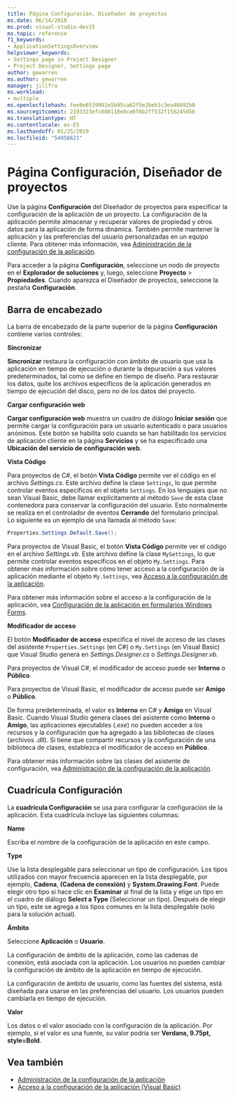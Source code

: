 ```yaml
---
title: Página Configuración, Diseñador de proyectos
ms.date: 06/14/2018
ms.prod: visual-studio-dev15
ms.topic: reference
f1_keywords:
- ApplicationSettingsOverview
helpviewer_keywords:
- Settings page in Project Designer
- Project Designer, Settings page
author: gewarren
ms.author: gewarren
manager: jillfra
ms.workload:
- multiple
ms.openlocfilehash: fee0e6539901e5b95ca62f5e2beb1c3ea48692b0
ms.sourcegitcommit: 2193323efc608118e0ce6f6b2ff532f158245d56
ms.translationtype: HT
ms.contentlocale: es-ES
ms.lasthandoff: 01/25/2019
ms.locfileid: "54958621"
---
```

# <a name="settings-page-project-designer"></a>Página Configuración, Diseñador de proyectos

Use la página **Configuración** del Diseñador de proyectos para especificar la configuración de la aplicación de un proyecto. La configuración de la aplicación permite almacenar y recuperar valores de propiedad y otros datos para la aplicación de forma dinámica. También permite mantener la aplicación y las preferencias del usuario personalizadas en un equipo cliente. Para obtener más información, vea [Administración de la configuración de la aplicación](../managing-application-settings-dotnet.md).

Para acceder a la página **Configuración**, seleccione un nodo de proyecto en el **Explorador de soluciones** y, luego, seleccione **Proyecto** > **Propiedades**. Cuando aparezca el Diseñador de proyectos, seleccione la pestaña **Configuración**.

## <a name="header-bar"></a>Barra de encabezado

La barra de encabezado de la parte superior de la página **Configuración** contiene varios controles:

**Sincronizar**

**Sincronizar** restaura la configuración con ámbito de usuario que usa la aplicación en tiempo de ejecución o durante la depuración a sus valores predeterminados, tal como se define en tiempo de diseño. Para restaurar los datos, quite los archivos específicos de la aplicación generados en tiempo de ejecución del disco, pero no de los datos del proyecto.

**Cargar configuración web**

**Cargar configuración web** muestra un cuadro de diálogo **Iniciar sesión** que permite cargar la configuración para un usuario autenticado o para usuarios anónimos. Este botón se habilita solo cuando se han habilitado los servicios de aplicación cliente en la página **Servicios** y se ha especificado una **Ubicación del servicio de configuración web**.

**Vista Código**

Para proyectos de C#, el botón **Vista Código** permite ver el código en el archivo *Settings.cs*. Este archivo define la clase `Settings`, lo que permite controlar eventos específicos en el objeto `Settings`. En los lenguajes que no sean Visual Basic, debe llamar explícitamente al método `Save` de esta clase contenedora para conservar la configuración del usuario. Esto normalmente se realiza en el controlador de eventos **Cerrando** del formulario principal. Lo siguiente es un ejemplo de una llamada al método `Save`:

```csharp
Properties.Settings.Default.Save();
```

Para proyectos de Visual Basic, el botón **Vista Código** permite ver el código en el archivo *Settings.vb*. Este archivo define la clase `MySettings`, lo que permite controlar eventos específicos en el objeto `My.Settings`. Para obtener más información sobre cómo tener acceso a la configuración de la aplicación mediante el objeto `My.Settings`, vea [Acceso a la configuración de la aplicación](/dotnet/visual-basic/developing-apps/programming/app-settings/accessing-application-settings).

Para obtener más información sobre el acceso a la configuración de la aplicación, vea [Configuración de la aplicación en formularios Windows Forms](/dotnet/framework/winforms/advanced/application-settings-for-windows-forms).

**Modificador de acceso**

El botón **Modificador de acceso** especifica el nivel de acceso de las clases del asistente `Properties.Settings` (en C#) o `My.Settings` (en Visual Basic) que Visual Studio genera en *Settings.Designer.cs* o *Settings.Designer.vb*.

Para proyectos de Visual C#, el modificador de acceso puede ser **Interno** o **Público**.

Para proyectos de Visual Basic, el modificador de acceso puede ser **Amigo** o **Público**.

De forma predeterminada, el valor es **Interno** en C# y **Amigo** en Visual Basic. Cuando Visual Studio genera clases del asistente como **Interno** o **Amigo**, las aplicaciones ejecutables (*.exe*) no pueden acceder a los recursos y la configuración que ha agregado a las bibliotecas de clases (archivos *.dll*). Si tiene que compartir recursos y la configuración de una biblioteca de clases, establezca el modificador de acceso en **Público**.

Para obtener más información sobre las clases del asistente de configuración, vea [Administración de la configuración de la aplicación](../managing-application-settings-dotnet.md).

## <a name="settings-grid"></a>Cuadrícula Configuración

La **cuadrícula Configuración** se usa para configurar la configuración de la aplicación. Esta cuadrícula incluye las siguientes columnas:

**Name**

Escriba el nombre de la configuración de la aplicación en este campo.

**Type**

Use la lista desplegable para seleccionar un tipo de configuración. Los tipos utilizados con mayor frecuencia aparecen en la lista desplegable, por ejemplo, **Cadena**, **(Cadena de conexión)** y **System.Drawing.Font**. Puede elegir otro tipo si hace clic en **Examinar** al final de la lista y elige un tipo en el cuadro de diálogo **Select a Type** (Seleccionar un tipo). Después de elegir un tipo, este se agrega a los tipos comunes en la lista desplegable (solo para la solución actual).

**Ámbito**

Seleccione **Aplicación** o **Usuario**.

La configuración de ámbito de la aplicación, como las cadenas de conexión, está asociada con la aplicación. Los usuarios no pueden cambiar la configuración de ámbito de la aplicación en tiempo de ejecución.

La configuración de ámbito de usuario, como las fuentes del sistema, está diseñada para usarse en las preferencias del usuario. Los usuarios pueden cambiarla en tiempo de ejecución.

**Valor**

Los datos o el valor asociado con la configuración de la aplicación. Por ejemplo, si el valor es una fuente, su valor podría ser **Verdana, 9.75pt, style=Bold**.

## <a name="see-also"></a>Vea también

- [Administración de la configuración de la aplicación](../managing-application-settings-dotnet.md)
- [Acceso a la configuración de la aplicación (Visual Basic)](/dotnet/visual-basic/developing-apps/programming/app-settings/accessing-application-settings)